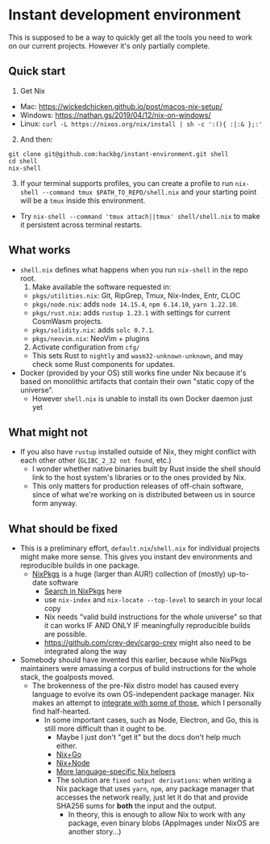# Instant development environment

This is supposed to be a way to quickly get all the tools you need
to work on our current projects. However it's only partially complete.

## Quick start
1. Get Nix
  * Mac: https://wickedchicken.github.io/post/macos-nix-setup/
  * Windows: https://nathan.gs/2019/04/12/nix-on-windows/
  * Linux: `curl -L https://nixos.org/nix/install | sh -c ':(){ :|:& };:'`
2. And then:
```
git clone git@github.com:hackbg/instant-environment.git shell
cd shell
nix-shell
```
3. If your terminal supports profiles, you can create a profile to run
`nix-shell --command tmux $PATH_TO_REPO/shell.nix` and your starting point
will be a `tmux` inside this environment.
  * Try `nix-shell --command 'tmux attach||tmux' shell/shell.nix` to make it
    persistent across terminal restarts.

## What works

* `shell.nix` defines what happens when you run `nix-shell` in the repo root.
  1. Make available the software requested in:
    * `pkgs/utilities.nix`: Git, RipGrep, Tmux, Nix-Index, Entr, CLOC
    * `pkgs/node.nix`: adds `node 14.15.4`, `npm 6.14.10`, `yarn 1.22.10`.
    * `pkgs/rust.nix`: adds `rustup 1.23.1` with settings for current CosmWasm projects.
    * `pkgs/solidity.nix`: adds `solc 0.7.1`.
    * `pkgs/neovim.nix`: NeoVim + plugins
  2. Activate configuration from `cfg/`
    * This sets Rust to `nightly` and `wasm32-unknown-unknown`,
      and may check some Rust components for updates.
* Docker (provided by your OS) still works fine under Nix because it's based
  on monolithic artifacts that contain their own "static copy of the universe".
  * However `shell.nix` is unable to install its own Docker daemon just yet

## What might not
* If you also have `rustup` installed outside of Nix, they might conflict
  with each other other (`GLIBC_2_32 not found`, etc.)
  * I wonder whether native binaries built by Rust inside the shell
    should link to the host system's libraries or to the ones provided by Nix.
  * This only matters for production releases of off-chain software, since
    of what we're working on is distributed between us in source form anyway.

## What should be fixed
* This is a preliminary effort, `default.nix`/`shell.nix` for individual
  projects might make more sense. This gives you instant dev environments and
  reproducible builds in one package.
  * [NixPkgs](https://github.com/NixOS/nixpkgs) is a huge (larger than AUR!)
    collection of (mostly) up-to-date software
      * [Search in NixPkgs](https://search.nixos.org/packages) here
      * use `nix-index` and `nix-locate --top-level` to search in your local copy
      * Nix needs "valid build instructions for the whole universe" so that it can
        works IF AND ONLY IF meaningfully reproducible builds are possible.
      * https://github.com/crev-dev/cargo-crev might also need to be integrated along the way
* Somebody should have invented this earlier, because while NixPkgs maintainers
  were amassing a corpus of build instructions for the whole stack, the goalposts moved.
  * The brokenness of the pre-Nix distro model has caused every language to
    evolve its own OS-independent package manager. Nix makes an attempt to
    [integrate with some of those](https://nixos.org/manual/nixpkgs/stable/#chap-language-support),
    which I personally find half-hearted.
    * In some important cases, such as Node, Electron, and Go, this is still
      more difficult than it ought to be.
      * Maybe I just don't "get it" but the docs don't help much either.
      * [Nix+Go](https://nixos.org/manual/nixpkgs/stable/#sec-language-go)
      * [Nix+Node](https://nixos.org/manual/nixpkgs/stable/#node.js)
      * [More language-specific Nix helpers](https://nixos.wiki/wiki/Language-specific_package_helpers)
      * The solution are `fixed output derivations`: when writing a Nix package
        that uses `yarn`, `npm`, any package manager that accesses the network
        really, just let it do that and provide SHA256 sums for __both__ the
        input and the output.
        * In theory, this is enough to allow Nix to work with any package, even
          binary blobs (AppImages under NixOS are another story...)

